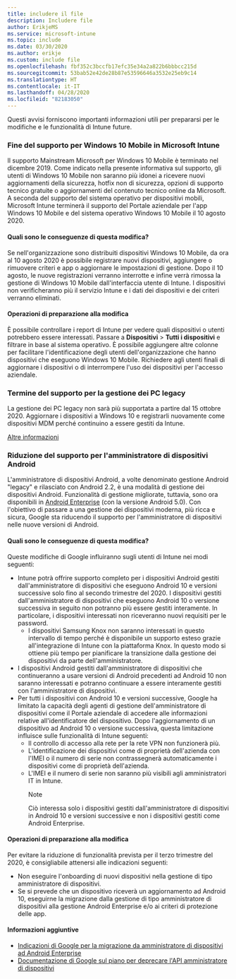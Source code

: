 ```yaml
---
title: includere il file
description: Includere file
author: ErikjeMS
ms.service: microsoft-intune
ms.topic: include
ms.date: 03/30/2020
ms.author: erikje
ms.custom: include file
ms.openlocfilehash: fbf352c3bccfb17efc35e34a2a822b6bbbcc215d
ms.sourcegitcommit: 53bab52e42de28b87e53596646a3532e25eb9c14
ms.translationtype: HT
ms.contentlocale: it-IT
ms.lasthandoff: 04/28/2020
ms.locfileid: "82183050"
---
```

Questi avvisi forniscono importanti informazioni utili per prepararsi per le modifiche e le funzionalità di Intune future.

### <a name="microsoft-intune-support-for-windows-10-mobile-ending--3544938--"></a>Fine del supporto per Windows 10 Mobile in Microsoft Intune<!--3544938-->
Il supporto Mainstream Microsoft per Windows 10 Mobile è terminato nel dicembre 2019. Come indicato nella presente informativa sul supporto, gli utenti di Windows 10 Mobile non saranno più idonei a ricevere nuovi aggiornamenti della sicurezza, hotfix non di sicurezza, opzioni di supporto tecnico gratuite o aggiornamenti del contenuto tecnico online da Microsoft. A seconda del supporto del sistema operativo per dispositivi mobili, Microsoft Intune terminerà il supporto del Portale aziendale per l'app Windows 10 Mobile e del sistema operativo Windows 10 Mobile il 10 agosto 2020.

#### <a name="how-does-this-affect-me"></a>Quali sono le conseguenze di questa modifica?
Se nell'organizzazione sono distribuiti dispositivi Windows 10 Mobile, da ora al 10 agosto 2020 è possibile registrare nuovi dispositivi, aggiungere o rimuovere criteri e app o aggiornare le impostazioni di gestione. Dopo il 10 agosto, le nuove registrazioni verranno interrotte e infine verrà rimossa la gestione di Windows 10 Mobile dall'interfaccia utente di Intune. I dispositivi non verificheranno più il servizio Intune e i dati dei dispositivi e dei criteri verranno eliminati.  

#### <a name="what-do-i-need-to-do-to-prepare-for-this-change"></a>Operazioni di preparazione alla modifica
È possibile controllare i report di Intune per vedere quali dispositivi o utenti potrebbero essere interessati. Passare a **Dispositivi** > **Tutti i dispositivi** e filtrare in base al sistema operativo. È possibile aggiungere altre colonne per facilitare l'identificazione degli utenti dell'organizzazione che hanno dispositivi che eseguono Windows 10 Mobile. Richiedere agli utenti finali di aggiornare i dispositivi o di interrompere l'uso dei dispositivi per l'accesso aziendale.


### <a name="end-of-support-for-legacy-pc-management"></a>Termine del supporto per la gestione dei PC legacy

La gestione dei PC legacy non sarà più supportata a partire dal 15 ottobre 2020. Aggiornare i dispositivi a Windows 10 e registrarli nuovamente come dispositivi MDM perché continuino a essere gestiti da Intune.

[Altre informazioni](https://go.microsoft.com/fwlink/?linkid=2107122)


### <a name="decreasing-support-for-android-device-administrator--5857738--"></a>Riduzione del supporto per l'amministratore di dispositivi Android<!--5857738-->
L'amministratore di dispositivi Android, a volte denominato gestione Android "legacy" e rilasciato con Android 2.2, è una modalità di gestione dei dispositivi Android. Funzionalità di gestione migliorate, tuttavia, sono ora disponibili in [Android Enterprise](../enrollment/connect-intune-android-enterprise.md) (con la versione Android 5.0). Con l'obiettivo di passare a una gestione dei dispositivi moderna, più ricca e sicura, Google sta riducendo il supporto per l'amministratore di dispositivi nelle nuove versioni di Android.

#### <a name="how-does-this-affect-me"></a>Quali sono le conseguenze di questa modifica?
Queste modifiche di Google influiranno sugli utenti di Intune nei modi seguenti:  
- Intune potrà offrire supporto completo per i dispositivi Android gestiti dall'amministratore di dispositivi che eseguono Android 10 e versioni successive solo fino al secondo trimestre del 2020. I dispositivi gestiti dall'amministratore di dispositivi che eseguono Android 10 o versione successiva in seguito non potranno più essere gestiti interamente. In particolare, i dispositivi interessati non riceveranno nuovi requisiti per le password.
    - I dispositivi Samsung Knox non saranno interessati in questo intervallo di tempo perché è disponibile un supporto esteso grazie all'integrazione di Intune con la piattaforma Knox. In questo modo si ottiene più tempo per pianificare la transizione dalla gestione dei dispositivi da parte dell'amministratore.    
- I dispositivi Android gestiti dall'amministratore di dispositivi che continueranno a usare versioni di Android precedenti ad Android 10 non saranno interessati e potranno continuare a essere interamente gestiti con l'amministratore di dispositivi.    
- Per tutti i dispositivi con Android 10 e versioni successive, Google ha limitato la capacità degli agenti di gestione dell'amministratore di dispositivi come il Portale aziendale di accedere alle informazioni relative all'identificatore del dispositivo. Dopo l'aggiornamento di un dispositivo ad Android 10 o versione successiva, questa limitazione influisce sulle funzionalità di Intune seguenti:  
    - Il controllo di accesso alla rete per la rete VPN non funzionerà più.   
    - L'identificazione dei dispositivi come di proprietà dell'azienda con l'IMEI o il numero di serie non contrassegnerà automaticamente i dispositivi come di proprietà dell'azienda.  
    - L'IMEI e il numero di serie non saranno più visibili agli amministratori IT in Intune. 
        > [!NOTE]
        > Ciò interessa solo i dispositivi gestiti dall'amministratore di dispositivi in Android 10 e versioni successive e non i dispositivi gestiti come Android Enterprise. 

#### <a name="what-do-i-need-to-do-to-prepare-for-this-change"></a>Operazioni di preparazione alla modifica
Per evitare la riduzione di funzionalità prevista per il terzo trimestre del 2020, è consigliabile attenersi alle indicazioni seguenti:
- Non eseguire l'onboarding di nuovi dispositivi nella gestione di tipo amministratore di dispositivi.
- Se si prevede che un dispositivo riceverà un aggiornamento ad Android 10, eseguirne la migrazione dalla gestione di tipo amministratore di dispositivi alla gestione Android Enterprise e/o ai criteri di protezione delle app.

#### <a name="additional-information"></a>Informazioni aggiuntive
- [Indicazioni di Google per la migrazione da amministratore di dispositivi ad Android Enterprise](http://static.googleusercontent.com/media/android.com/en/enterprise/static/2016/pdfs/enterprise/Android-Enterprise-Migration-Bluebook_2019.pdf)
- [Documentazione di Google sul piano per deprecare l'API amministratore di dispositivi](https://developers.google.com/android/work/device-admin-deprecation)